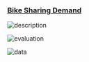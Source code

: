 ### [Bike Sharing Demand](https://www.kaggle.com/c/bike-sharing-demand/leaderboard)

![description](./image/bike_sharing#1.jpeg)

![evaluation](./image/bisk_sharing#2.jpeg)

![data](./image/bike_sharing#3.jpeg)
